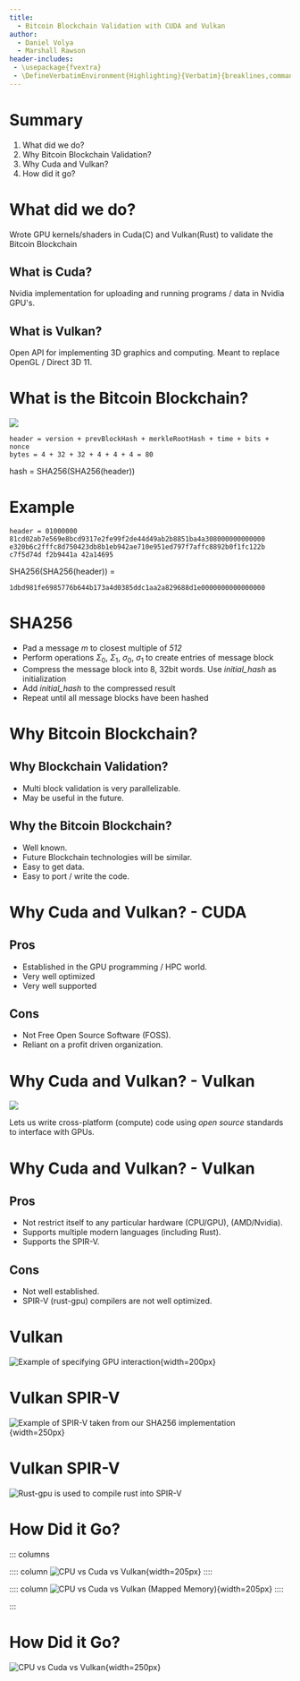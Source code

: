 ```yaml
---
title:
  - Bitcoin Blockchain Validation with CUDA and Vulkan
author:
  - Daniel Volya
  - Marshall Rawson
header-includes:
 - \usepackage{fvextra}
 - \DefineVerbatimEnvironment{Highlighting}{Verbatim}{breaklines,commandchars=\\\{\}}
---
```


# Summary

1. What did we do?
2. Why Bitcoin Blockchain Validation?
3. Why Cuda and Vulkan?
4. How did it go?

# What did we do?

Wrote GPU kernels/shaders in Cuda(C) and Vulkan(Rust) to validate the Bitcoin Blockchain

## What is Cuda?

Nvidia implementation for uploading and running programs / data in Nvidia GPU's.

## What is Vulkan?

Open API for implementing 3D graphics and computing. Meant to replace OpenGL / Direct 3D 11.

# What is the Bitcoin Blockchain?

![](figs/blockchain.png)

```
header = version + prevBlockHash + merkleRootHash + time + bits + nonce
bytes = 4 + 32 + 32 + 4 + 4 + 4 = 80
```

hash = SHA256(SHA256(header))

# Example

```
header = 01000000 81cd02ab7e569e8bcd9317e2fe99f2de44d49ab2b8851ba4a308000000000000 e320b6c2fffc8d750423db8b1eb942ae710e951ed797f7affc8892b0f1fc122b c7f5d74d f2b9441a 42a14695
```

SHA256(SHA256(header)) = 

```
1dbd981fe6985776b644b173a4d0385ddc1aa2a829688d1e0000000000000000
```

# SHA256

- Pad a message *m* to closest multiple of *512*
- Perform operations $\Sigma_0$, $\Sigma_1$, $\sigma_0$, $\sigma_1$ to create entries of message block
- Compress the message block into 8, 32bit words. Use *initial_hash* as initialization
- Add *initial_hash* to the compressed result
- Repeat until all message blocks have been hashed

# Why Bitcoin Blockchain?

## Why Blockchain Validation?

* Multi block validation is very parallelizable.
* May be useful in the future.

## Why the Bitcoin Blockchain?
* Well known.
* Future Blockchain technologies will be similar.
* Easy to get data.
* Easy to port / write the code.

# Why Cuda and Vulkan? - CUDA


## Pros
* Established in the GPU programming / HPC world.
* Very well optimized
* Very well supported

## Cons
* Not Free Open Source Software (FOSS).
* Reliant on a profit driven organization.

# Why Cuda and Vulkan? - Vulkan

![](figs/vulkan.png)

Lets us write cross-platform (compute) code using *open source* standards to interface with GPUs.

# Why Cuda and Vulkan? - Vulkan

## Pros
* Not restrict itself to any particular hardware (CPU/GPU), (AMD/Nvidia).
* Supports multiple modern languages (including Rust).
* Supports the SPIR-V.

## Cons
* Not well established.
* SPIR-V (rust-gpu) compilers are not well optimized.


# Vulkan

![Example of specifying GPU interaction](figs/vulkan-spec.png){width=200px}

# Vulkan SPIR-V

![Example of SPIR-V taken from our SHA256 implementation](figs/vulkan-spirv.png){width=250px}

# Vulkan SPIR-V

![Rust-gpu is used to compile rust into SPIR-V](figs/vulkan-rust-gpu.png)



# How Did it Go?

::: columns 

:::: column
![CPU vs Cuda vs Vulkan](figs/performance_plot.png){width=205px}
::::

:::: column
![CPU vs Cuda vs Vulkan (Mapped Memory)](figs/performance_plot_mapped_buffer.png){width=205px}
::::

:::

# How Did it Go?

![CPU vs Cuda vs Vulkan](figs/performance_plot_titan.png){width=250px} 
